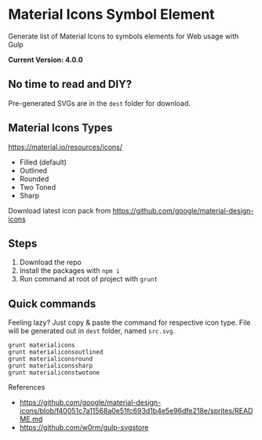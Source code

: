# Material Icons Symbol Element
Generate list of Material Icons to symbols elements for Web usage with Gulp

**Current Version: 4.0.0**

## No time to read and DIY?
Pre-generated SVGs are in the `dest` folder for download.

## Material Icons Types
https://material.io/resources/icons/

 - Filled (default)
 - Outlined
 - Rounded
 - Two Toned
 - Sharp

Download latest icon pack from https://github.com/google/material-design-icons

## Steps

 1. Download the repo
 2. Install the packages with `npm i`
 3. Run command at root of project with `grunt`

## Quick commands

Feeling lazy? Just copy & paste the command for respective icon type. File will be generated out in `dest` folder, named `src.svg`.

    grunt materialicons
    grunt materialiconsoutlined
    grunt materialiconsround
    grunt materialiconssharp
    grunt materialiconstwotone
    
References

 - https://github.com/google/material-design-icons/blob/f40051c7a11568a0e51fc693d1b4e5e96dfe218e/sprites/README.md
 - https://github.com/w0rm/gulp-svgstore
